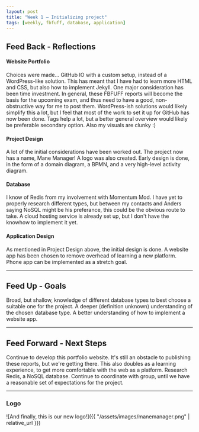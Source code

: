 ```yaml
---
layout: post
title: "Week 1 – Initializing project"
tags: [weekly, fbfuff, database, application]
---
```


## Feed Back - Reflections
#### Website Portfolio
Choices were made... GitHub IO with a custom setup, instead of a WordPress-like solution. 
This has meant that I have had to learn more HTML and CSS, but also how to implement Jekyll. 
One major consideration has been time investment. 
In general, these FBFUFF reports will become the basis for the upcoming exam, and thus need to have a good, non-obstructive way for me to post them. WordPress-ish solutions would likely simplify this a lot, but I feel that most of the work to set it up for GitHub has now been done. 
Tags help a lot, but a better general overview would likely be preferable secondary option.
Also my visuals are clunky :)

#### Project Design
A lot of the initial considerations have been worked out. 
The project now has a name, Mane Manager! A logo was also created. 
Early design is done, in the form of a domain diagram, a BPMN, and a very high-level activity diagram.

#### Database
I know of Redis from my involvement with Momentum Mod.
I have yet to properly research different types, but between my contacts and Anders saying NoSQL might be his preferance, this could be the obvious route to take. 
A cloud hosting service is already set up, but I don't have the knowhow to implement it yet. 

#### Application Design
As mentioned in Project Design above, the initial design is done.
A website app has been chosen to remove overhead of learning a new platform. Phone app can be implemented as a stretch goal.

---

## Feed Up - Goals
Broad, but shallow, knowledge of different database types to best choose a suitable one for the project.
A deeper (definition unknown) understanding of the chosen database type. 
A better understanding of how to implement a website app.

---

## Feed Forward - Next Steps
Continue to develop this portfolio website. It's still an obstacle to publishing these reports, but we're getting there.
This also doubles as a learning experience, to get more comfortable with the web as a platform.
Research Redis, a NoSQL database. 
Continue to coordinate with group, until we have a reasonable set of expectations for the project.

---

### Logo
![And finally, this is our new logo!]({{ "/assets/images/manemanager.png" | relative_url }})